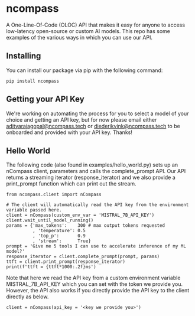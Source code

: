 # ncompass
A One-Line-Of-Code (OLOC) API that makes it easy for anyone to access low-latency open-source or
custom AI models. This repo has some examples of the various ways in which you can use our API. 

## Installing
You can install our package via pip with the following command:  
```
pip install ncompass
```

## Getting your API Key
We're working on automating the process for you to select a model of your choice and getting an API
key, but for now please email either adityarajagopal@ncompass.tech or diederikvink@ncompass.tech to
be onboarded and provided with your API key. Thanks!

## Hello World
The following code (also found in examples/hello_world.py) sets up an nCompass client, parameters 
and calls the complete_prompt API. Our API returns a streaming iterator (response_iterator) and 
we also provide a print_prompt function which can print out the stream.
```
from ncompass.client import nCompass

# The client will automatically read the API key from the environment variable passed here.
client = nCompass(custom_env_var = 'MISTRAL_7B_API_KEY')
client.wait_until_model_running()
params = {'max_tokens':    300 # max output tokens requested
          , 'temperature': 0.5
          , 'top_p':       0.9
          , 'stream':      True}
prompt = 'Give me 5 tools I can use to accelerate inference of my ML model?'
response_iterator = client.complete_prompt(prompt, params)
ttft = client.print_prompt(response_iterator)
print(f'ttft = {ttft*1000:.2f}ms')
```

Note that here we read the API key from a custom environment variable MISTRAL_7B_API_KEY which you
can set with the token we provide you. However, the API also works if you directly provide the API
key to the client directly as below.
```
client = nCompass(api_key = '<key we provide you>')
```

